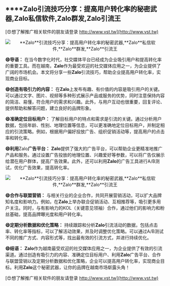 ## ****Zalo**引流技巧分享：提高用户转化率的秘密武器,**Zalo**私信软件,**Zalo**群发,**Zalo**引流王**

[😍想了解推广相关软件的朋友请登录 http://www.vst.tw](http://www.vst.tw)

 <center><img src="https://vst.tw/MP4/tuiguang/png/1.png" alt="**Zalo**引流技巧分享：提高用户转化率的秘密武器,**Zalo**私信软件,**Zalo**群发,**Zalo**引流王"></center>

**😄导语：**
在当今数字化时代，社交媒体平台已经成为企业吸引用户和提高转化率的重要工具。而在越南，**Zalo**作为最受欢迎的社交媒体应用之一，为企业提供了广阔的市场机会。本文将分享一些**Zalo**引流技巧，帮助企业提高用户转化率，实现商业目标。

**😄创造有吸引力的内容：**
在**Zalo**上发布有趣、有价值的内容是吸引用户的关键。可以通过文字、图片、视频等多种形式展示产品或服务的优势，同时注意保持内容的简洁、易懂，符合用户的需求和兴趣。此外，与用户互动也很重要，回复评论、提供帮助和解答问题，建立良好的品牌形象。

**😄准确定位目标用户：**
了解目标用户的特点和需求是引流的关键。通过分析用户数据，包括年龄、性别、地理位置等信息，可以更准确地定位目标用户，并制定相应的引流策略。例如，根据用户偏好投放广告、组织促销活动等，提高用户的点击率和转化率。

**😄利用**Zalo**广告平台：**
**Zalo**提供了强大的广告平台，可以帮助企业更精准地推广产品和服务。通过设置广告投放的地理位置、兴趣爱好等参数，可以将广告仅展示给潜在用户群体，提高广告效果。此外，还可以利用**Zalo**的广告工具进行A/B测试，优化广告效果，提高转化率。

 <center><img src="https://vst.tw/MP4/tuiguang/png/6.png" alt="**Zalo**引流技巧分享：提高用户转化率的秘密武器,**Zalo**私信软件,**Zalo**群发,**Zalo**引流王"></center>

**😄合作与联盟营销：**
与相关行业的企业合作，共同开展营销活动，可以扩大品牌知名度和影响力。例如，在**Zalo**上举办联合促销活动、互相推荐等，吸引更多用户关注。同时，与有影响力的KOL（关键意见领袖）合作，通过他们的影响力和粉丝基础，提高品牌曝光度和用户转化率。

**😄定期分析数据和优化策略：**
持续跟踪和分析**Zalo**引流活动的数据，包括点击率、转化率等指标，可以了解活动效果，并及时调整优化策略。可以通过A/B测试不同的推广方式、内容形式等，找出最有效的引流方式，并进行持续优化。

**😄结语：**
**Zalo**作为越南最受欢迎的社交媒体应用之一，为企业提供了有效的引流渠道。通过创造有吸引力的内容、准确定位目标用户、利用**Zalo**广告平台、合作与联盟营销以及定期分析数据和优化策略，企业可以提高用户转化率，实现商业目标。利用**Zalo**这个秘密武器，让你的品牌在越南市场崭露头角！

[😍想了解推广相关软件的朋友请登录 http://www.vst.tw](http://www.vst.tw)



